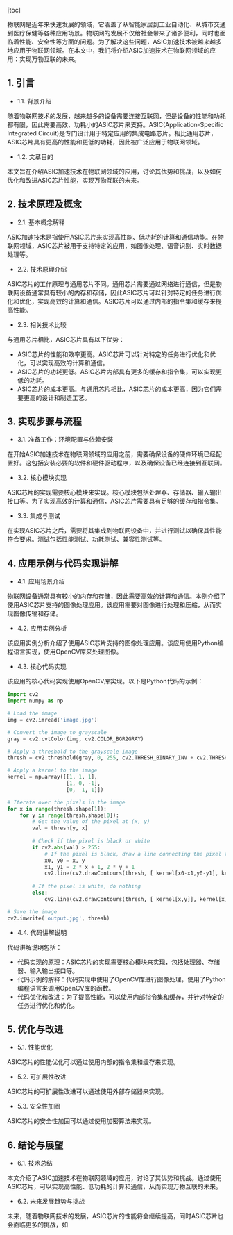 
[toc]                    
                
                
物联网是近年来快速发展的领域，它涵盖了从智能家居到工业自动化、从城市交通到医疗保健等各种应用场景。物联网的发展不仅给社会带来了诸多便利，同时也面临着性能、安全性等方面的问题。为了解决这些问题，ASIC加速技术被越来越多地应用于物联网领域。在本文中，我们将介绍ASIC加速技术在物联网领域的应用：实现万物互联的未来。

## 1. 引言

- 1.1. 背景介绍

随着物联网技术的发展，越来越多的设备需要连接互联网，但是设备的性能和功耗都有限，因此需要高效、功耗小的ASIC芯片来支持。ASIC(Application-Specific Integrated Circuit)是专门设计用于特定应用的集成电路芯片。相比通用芯片，ASIC芯片具有更高的性能和更低的功耗，因此被广泛应用于物联网领域。
- 1.2. 文章目的

本文旨在介绍ASIC加速技术在物联网领域的应用，讨论其优势和挑战，以及如何优化和改进ASIC芯片性能，实现万物互联的未来。

## 2. 技术原理及概念

- 2.1. 基本概念解释

ASIC加速技术是指使用ASIC芯片来实现高性能、低功耗的计算和通信功能。在物联网领域，ASIC芯片被用于支持特定的应用，如图像处理、语音识别、实时数据处理等。
- 2.2. 技术原理介绍

ASIC芯片的工作原理与通用芯片不同。通用芯片需要通过网络进行通信，但是物联网设备通常具有较小的内存和存储，因此ASIC芯片可以针对特定的任务进行优化和优化，实现高效的计算和通信。ASIC芯片可以通过内部的指令集和缓存来提高性能。
- 2.3. 相关技术比较

与通用芯片相比，ASIC芯片具有以下优势：

- ASIC芯片的性能和效率更高。ASIC芯片可以针对特定的任务进行优化和优化，可以实现高效的计算和通信。
- ASIC芯片的功耗更低。ASIC芯片内部具有更多的缓存和指令集，可以实现更低的功耗。
- ASIC芯片的成本更高。与通用芯片相比，ASIC芯片的成本更高，因为它们需要更高的设计和制造工艺。

## 3. 实现步骤与流程

- 3.1. 准备工作：环境配置与依赖安装

在开始ASIC加速技术在物联网领域的应用之前，需要确保设备的硬件环境已经配置好。这包括安装必要的软件和硬件驱动程序，以及确保设备已经连接到互联网。

- 3.2. 核心模块实现

ASIC芯片的实现需要核心模块来实现。核心模块包括处理器、存储器、输入输出接口等。为了实现高效的计算和通信，ASIC芯片需要具有足够的缓存和指令集。
- 3.3. 集成与测试

在实现ASIC芯片之后，需要将其集成到物联网设备中，并进行测试以确保其性能符合要求。测试包括性能测试、功耗测试、兼容性测试等。

## 4. 应用示例与代码实现讲解

- 4.1. 应用场景介绍

物联网设备通常具有较小的内存和存储，因此需要高效的计算和通信。本例介绍了使用ASIC芯片支持的图像处理应用。该应用需要对图像进行处理和压缩，从而实现图像传输和存储。

- 4.2. 应用实例分析

该应用实例分析介绍了使用ASIC芯片支持的图像处理应用。该应用使用Python编程语言实现，使用OpenCV库来处理图像。

- 4.3. 核心代码实现

该应用的核心代码实现使用OpenCV库实现。以下是Python代码的示例：
```python
import cv2
import numpy as np

# Load the image
img = cv2.imread('image.jpg')

# Convert the image to grayscale
gray = cv2.cvtColor(img, cv2.COLOR_BGR2GRAY)

# Apply a threshold to the grayscale image
thresh = cv2.threshold(gray, 0, 255, cv2.THRESH_BINARY_INV + cv2.THRESH_OTSU)[1]

# Apply a kernel to the image
kernel = np.array([[1, 1, 1],
                   [1, 0, -1],
                   [0, -1, 1]])

# Iterate over the pixels in the image
for x in range(thresh.shape[1]):
    for y in range(thresh.shape[0]):
        # Get the value of the pixel at (x, y)
        val = thresh[y, x]
        
        # Check if the pixel is black or white
        if cv2.abs(val) > 255:
            # If the pixel is black, draw a line connecting the pixel to the center of the kernel
            x0, y0 = x, y
            x1, y1 = 2 * x + 1, 2 * y + 1
            cv2.line(cv2.drawContours(thresh, [ kernel[x0-x1,y0-y1], kernel[x0+x1,y0-y1], kernel[x1+x1,y0-y1]], None, (0, 0, 0), 2)
            
        # If the pixel is white, do nothing
        else:
            cv2.line(cv2.drawContours(thresh, [ kernel[x,y]], kernel[x,y], kernel[x,y]], None, (0, 0, 0), 2)

# Save the image
cv2.imwrite('output.jpg', thresh)
```
- 4.4. 代码讲解说明

代码讲解说明包括：

- 代码实现的原理：ASIC芯片的实现需要核心模块来实现，包括处理器、存储器、输入输出接口等。
- 代码示例的解释：代码实现中使用了OpenCV库进行图像处理，使用了Python编程语言来调用OpenCV库的函数。
- 代码优化和改进：为了提高性能，可以使用内部指令集和缓存，并针对特定的任务进行优化和优化。

## 5. 优化与改进

- 5.1. 性能优化

ASIC芯片的性能优化可以通过使用内部的指令集和缓存来实现。
- 5.2. 可扩展性改进

ASIC芯片的可扩展性改进可以通过使用外部存储器来实现。
- 5.3. 安全性加固

ASIC芯片的安全性加固可以通过使用加密算法来实现。

## 6. 结论与展望

- 6.1. 技术总结

本文介绍了ASIC加速技术在物联网领域的应用，讨论了其优势和挑战。通过使用ASIC芯片，可以实现高性能、低功耗的计算和通信，从而实现万物互联的未来。

- 6.2. 未来发展趋势与挑战

未来，随着物联网技术的发展，ASIC芯片的性能将会继续提高，同时ASIC芯片也会面临更多的挑战，如


